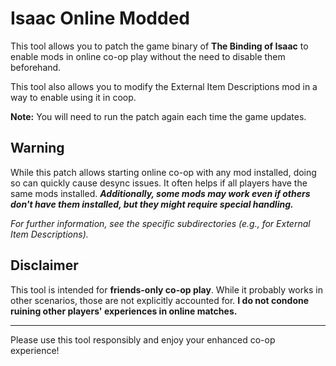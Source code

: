 # Isaac Online Modded

This tool allows you to patch the game binary of **The Binding of Isaac** to enable mods in online co-op play without the need to disable them beforehand. 

This tool also allows you to modify the External Item Descriptions mod in a way to enable using it in coop.

**Note:** You will need to run the patch again each time the game updates.

## Warning

While this patch allows starting online co-op with any mod installed, doing so can quickly cause desync issues. It often helps if all players have the same mods installed. ***Additionally, some mods may work even if others don't have them installed, but they might require special handling.***

*For further information, see the specific subdirectories (e.g., for External Item Descriptions).*

## Disclaimer

This tool is intended for **friends-only co-op play**. While it probably works in other scenarios, those are not explicitly accounted for. **I do not condone ruining other players' experiences in online matches.**

---

Please use this tool responsibly and enjoy your enhanced co-op experience!